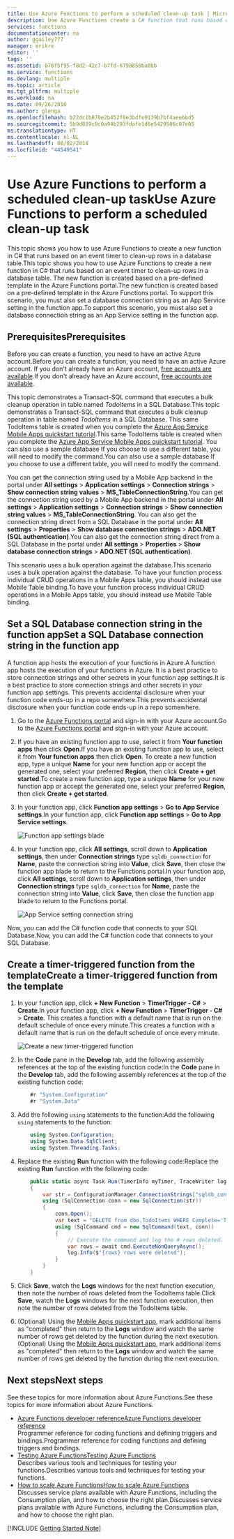 ```yaml
---
title: Use Azure Functions to perform a scheduled clean-up task | Microsoft Docs
description: Use Azure Functions create a C# function that runs based on an event timer.
services: functions
documentationcenter: na
author: ggailey777
manager: erikre
editor: ''
tags: ''
ms.assetid: 076f5f95-f8d2-42c7-b7fd-6798856ba0bb
ms.service: functions
ms.devlang: multiple
ms.topic: article
ms.tgt_pltfrm: multiple
ms.workload: na
ms.date: 09/26/2016
ms.author: glenga
ms.openlocfilehash: b22dc1b870e2b452f8e3bdfe9139b7bf4aee6bd5
ms.sourcegitcommit: 5b9d839c0c0a94b293fdafe1d6e5429506c07e05
ms.translationtype: HT
ms.contentlocale: nl-NL
ms.lasthandoff: 08/02/2018
ms.locfileid: "44549541"
---
```

# <a name="use-azure-functions-to-perform-a-scheduled-clean-up-task"></a><span data-ttu-id="fa08d-103">Use Azure Functions to perform a scheduled clean-up task</span><span class="sxs-lookup"><span data-stu-id="fa08d-103">Use Azure Functions to perform a scheduled clean-up task</span></span>
<span data-ttu-id="fa08d-104">This topic shows you how to use Azure Functions to create a new function in C# that runs based on an event timer to clean-up rows in a database table.</span><span class="sxs-lookup"><span data-stu-id="fa08d-104">This topic shows you how to use Azure Functions to create a new function in C# that runs based on an event timer to clean-up rows in a database table.</span></span> <span data-ttu-id="fa08d-105">The new function is created based on a pre-defined template in the Azure Functions portal.</span><span class="sxs-lookup"><span data-stu-id="fa08d-105">The new function is created based on a pre-defined template in the Azure Functions portal.</span></span> <span data-ttu-id="fa08d-106">To support this scenario, you must also set a database connection string as an App Service setting in the function app.</span><span class="sxs-lookup"><span data-stu-id="fa08d-106">To support this scenario, you must also set a database connection string as an App Service setting in the function app.</span></span> 

## <a name="prerequisites"></a><span data-ttu-id="fa08d-107">Prerequisites</span><span class="sxs-lookup"><span data-stu-id="fa08d-107">Prerequisites</span></span>
<span data-ttu-id="fa08d-108">Before you can create a function, you need to have an active Azure account.</span><span class="sxs-lookup"><span data-stu-id="fa08d-108">Before you can create a function, you need to have an active Azure account.</span></span> <span data-ttu-id="fa08d-109">If you don't already have an Azure account, [free accounts are available](https://azure.microsoft.com/free/).</span><span class="sxs-lookup"><span data-stu-id="fa08d-109">If you don't already have an Azure account, [free accounts are available](https://azure.microsoft.com/free/).</span></span>

<span data-ttu-id="fa08d-110">This topic demonstrates a Transact-SQL command that executes a bulk cleanup operation in table named *TodoItems* in a SQL Database.</span><span class="sxs-lookup"><span data-stu-id="fa08d-110">This topic demonstrates a Transact-SQL command that executes a bulk cleanup operation in table named *TodoItems* in a SQL Database.</span></span> <span data-ttu-id="fa08d-111">This same TodoItems table is created when you complete the [Azure App Service Mobile Apps quickstart tutorial](../app-service-mobile/app-service-mobile-ios-get-started.md).</span><span class="sxs-lookup"><span data-stu-id="fa08d-111">This same TodoItems table is created when you complete the [Azure App Service Mobile Apps quickstart tutorial](../app-service-mobile/app-service-mobile-ios-get-started.md).</span></span> <span data-ttu-id="fa08d-112">You can also use a sample database  If you choose to use a different table, you will need to modify the command.</span><span class="sxs-lookup"><span data-stu-id="fa08d-112">You can also use a sample database  If you choose to use a different table, you will need to modify the command.</span></span>

<span data-ttu-id="fa08d-113">You can get the connection string used by a Mobile App backend in the portal under **All settings** > **Application settings** > **Connection strings** > **Show connection string values** > **MS_TableConnectionString**.</span><span class="sxs-lookup"><span data-stu-id="fa08d-113">You can get the connection string used by a Mobile App backend in the portal under **All settings** > **Application settings** > **Connection strings** > **Show connection string values** > **MS_TableConnectionString**.</span></span> <span data-ttu-id="fa08d-114">You can also get the connection string direct from a SQL Database in the portal under **All settings** > **Properties** > **Show database connection strings** > **ADO.NET (SQL authentication)**.</span><span class="sxs-lookup"><span data-stu-id="fa08d-114">You can also get the connection string direct from a SQL Database in the portal under **All settings** > **Properties** > **Show database connection strings** > **ADO.NET (SQL authentication)**.</span></span>

<span data-ttu-id="fa08d-115">This scenario uses a bulk operation against the database.</span><span class="sxs-lookup"><span data-stu-id="fa08d-115">This scenario uses a bulk operation against the database.</span></span> <span data-ttu-id="fa08d-116">To have your function process individual CRUD operations in a Mobile Apps table, you should instead use Mobile Table binding.</span><span class="sxs-lookup"><span data-stu-id="fa08d-116">To have your function process individual CRUD operations in a Mobile Apps table, you should instead use Mobile Table binding.</span></span>

## <a name="set-a-sql-database-connection-string-in-the-function-app"></a><span data-ttu-id="fa08d-117">Set a SQL Database connection string in the function app</span><span class="sxs-lookup"><span data-stu-id="fa08d-117">Set a SQL Database connection string in the function app</span></span>
<span data-ttu-id="fa08d-118">A function app hosts the execution of your functions in Azure.</span><span class="sxs-lookup"><span data-stu-id="fa08d-118">A function app hosts the execution of your functions in Azure.</span></span> <span data-ttu-id="fa08d-119">It is a best practice to store connection strings and other secrets in your function app settings.</span><span class="sxs-lookup"><span data-stu-id="fa08d-119">It is a best practice to store connection strings and other secrets in your function app settings.</span></span> <span data-ttu-id="fa08d-120">This prevents accidental disclosure when your function code ends-up in a repo somewhere.</span><span class="sxs-lookup"><span data-stu-id="fa08d-120">This prevents accidental disclosure when your function code ends-up in a repo somewhere.</span></span> 

1. <span data-ttu-id="fa08d-121">Go to the [Azure Functions portal](https://functions.azure.com/signin) and sign-in with your Azure account.</span><span class="sxs-lookup"><span data-stu-id="fa08d-121">Go to the [Azure Functions portal](https://functions.azure.com/signin) and sign-in with your Azure account.</span></span>
2. <span data-ttu-id="fa08d-122">If you have an existing function app to use, select it from **Your function apps** then click **Open**.</span><span class="sxs-lookup"><span data-stu-id="fa08d-122">If you have an existing function app to use, select it from **Your function apps** then click **Open**.</span></span> <span data-ttu-id="fa08d-123">To create a new function app, type a unique **Name** for your new function app or accept the generated one, select your preferred **Region**, then click **Create + get started**.</span><span class="sxs-lookup"><span data-stu-id="fa08d-123">To create a new function app, type a unique **Name** for your new function app or accept the generated one, select your preferred **Region**, then click **Create + get started**.</span></span> 
3. <span data-ttu-id="fa08d-124">In your function app, click **Function app settings** > **Go to App Service settings**.</span><span class="sxs-lookup"><span data-stu-id="fa08d-124">In your function app, click **Function app settings** > **Go to App Service settings**.</span></span> 
   
    ![Function app settings blade](https://docstestmedia1.blob.core.windows.net/azure-media/articles/azure-functions/media/functions-create-an-event-processing-function/functions-app-service-settings.png)
4. <span data-ttu-id="fa08d-126">In your function app, click **All settings**, scroll down to **Application settings**, then under **Connection strings** type `sqldb_connection` for **Name**, paste the connection string into **Value**, click **Save**, then close the function app blade to return to the Functions portal.</span><span class="sxs-lookup"><span data-stu-id="fa08d-126">In your function app, click **All settings**, scroll down to **Application settings**, then under **Connection strings** type `sqldb_connection` for **Name**, paste the connection string into **Value**, click **Save**, then close the function app blade to return to the Functions portal.</span></span>
   
    ![App Service setting connection string](https://docstestmedia1.blob.core.windows.net/azure-media/articles/azure-functions/media/functions-create-an-event-processing-function/functions-app-service-settings-connection-strings.png)

<span data-ttu-id="fa08d-128">Now, you can add the C# function code that connects to your SQL Database.</span><span class="sxs-lookup"><span data-stu-id="fa08d-128">Now, you can add the C# function code that connects to your SQL Database.</span></span>

## <a name="create-a-timer-triggered-function-from-the-template"></a><span data-ttu-id="fa08d-129">Create a timer-triggered function from the template</span><span class="sxs-lookup"><span data-stu-id="fa08d-129">Create a timer-triggered function from the template</span></span>
1. <span data-ttu-id="fa08d-130">In your function app, click **+ New Function** > **TimerTrigger - C#** > **Create**.</span><span class="sxs-lookup"><span data-stu-id="fa08d-130">In your function app, click **+ New Function** > **TimerTrigger - C#** > **Create**.</span></span> <span data-ttu-id="fa08d-131">This creates a function with a default name that is run on the default schedule of once every minute.</span><span class="sxs-lookup"><span data-stu-id="fa08d-131">This creates a function with a default name that is run on the default schedule of once every minute.</span></span> 
   
    ![Create a new timer-triggered function](https://docstestmedia1.blob.core.windows.net/azure-media/articles/azure-functions/media/functions-create-an-event-processing-function/functions-create-new-timer-trigger.png)
2. <span data-ttu-id="fa08d-133">In the **Code** pane in the **Develop** tab, add the following assembly references at the top of the existing function code:</span><span class="sxs-lookup"><span data-stu-id="fa08d-133">In the **Code** pane in the **Develop** tab, add the following assembly references at the top of the existing function code:</span></span>
    ```cs
        #r "System.Configuration"
        #r "System.Data"
    ```

3. <span data-ttu-id="fa08d-134">Add the following `using` statements to the function:</span><span class="sxs-lookup"><span data-stu-id="fa08d-134">Add the following `using` statements to the function:</span></span>
    ```cs
        using System.Configuration;
        using System.Data.SqlClient;
        using System.Threading.Tasks;
    ```

4. <span data-ttu-id="fa08d-135">Replace the existing **Run** function with the following code:</span><span class="sxs-lookup"><span data-stu-id="fa08d-135">Replace the existing **Run** function with the following code:</span></span>
    ```cs
        public static async Task Run(TimerInfo myTimer, TraceWriter log)
        {
            var str = ConfigurationManager.ConnectionStrings["sqldb_connection"].ConnectionString;
            using (SqlConnection conn = new SqlConnection(str))
            {
                conn.Open();
                var text = "DELETE from dbo.TodoItems WHERE Complete='True'";
                using (SqlCommand cmd = new SqlCommand(text, conn))
                {
                    // Execute the command and log the # rows deleted.
                    var rows = await cmd.ExecuteNonQueryAsync();
                    log.Info($"{rows} rows were deleted");
                }
            }
        }
    ```

5. <span data-ttu-id="fa08d-136">Click **Save**, watch the **Logs** windows for the next function execution, then note the number of rows deleted from the TodoItems table.</span><span class="sxs-lookup"><span data-stu-id="fa08d-136">Click **Save**, watch the **Logs** windows for the next function execution, then note the number of rows deleted from the TodoItems table.</span></span>
6. <span data-ttu-id="fa08d-137">(Optional) Using the [Mobile Apps quickstart app](../app-service-mobile/app-service-mobile-ios-get-started.md), mark additional items as "completed" then return to the **Logs** window and watch the same number of rows get deleted by the function during the next execution.</span><span class="sxs-lookup"><span data-stu-id="fa08d-137">(Optional) Using the [Mobile Apps quickstart app](../app-service-mobile/app-service-mobile-ios-get-started.md), mark additional items as "completed" then return to the **Logs** window and watch the same number of rows get deleted by the function during the next execution.</span></span> 

## <a name="next-steps"></a><span data-ttu-id="fa08d-138">Next steps</span><span class="sxs-lookup"><span data-stu-id="fa08d-138">Next steps</span></span>
<span data-ttu-id="fa08d-139">See these topics for more information about Azure Functions.</span><span class="sxs-lookup"><span data-stu-id="fa08d-139">See these topics for more information about Azure Functions.</span></span>

* [<span data-ttu-id="fa08d-140">Azure Functions developer reference</span><span class="sxs-lookup"><span data-stu-id="fa08d-140">Azure Functions developer reference</span></span>](functions-reference.md)  
  <span data-ttu-id="fa08d-141">Programmer reference for coding functions and defining triggers and bindings.</span><span class="sxs-lookup"><span data-stu-id="fa08d-141">Programmer reference for coding functions and defining triggers and bindings.</span></span>
* [<span data-ttu-id="fa08d-142">Testing Azure Functions</span><span class="sxs-lookup"><span data-stu-id="fa08d-142">Testing Azure Functions</span></span>](functions-test-a-function.md)  
  <span data-ttu-id="fa08d-143">Describes various tools and techniques for testing your functions.</span><span class="sxs-lookup"><span data-stu-id="fa08d-143">Describes various tools and techniques for testing your functions.</span></span>
* [<span data-ttu-id="fa08d-144">How to scale Azure Functions</span><span class="sxs-lookup"><span data-stu-id="fa08d-144">How to scale Azure Functions</span></span>](functions-scale.md)  
  <span data-ttu-id="fa08d-145">Discusses service plans available with Azure Functions, including the Consumption plan, and how to choose the right plan.</span><span class="sxs-lookup"><span data-stu-id="fa08d-145">Discusses service plans available with Azure Functions, including the Consumption plan, and how to choose the right plan.</span></span>  

[!INCLUDE [Getting Started Note](../../includes/functions-get-help.md)]




